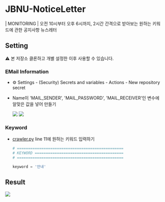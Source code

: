 # JBNU-NoticeLetter
| MONITORING | 오전 10시부터 오후 6시까지, 2시간 간격으로 받아보는 원하는 키워드에 관한 공지사항 뉴스레터

## Setting
⚠️ 본 저장소 클론하고 개별 설정한 이후 사용할 수 있습니다.

### EMail Information
- ⚙︎ Settings - (Security) Secrets and variables - Actions - New repository secret
- Name이 'MAIL_SENDER', 'MAIL_PASSWORD', 'MAIL_RECEIVER'인 변수에 알맞은 값을 넣어 만들기
  
  ![](https://github.com/riverallzero/riverallzero/assets/93754504/afb1d803-9dca-47c9-8a72-e1c1b5ff78ca)
  ![](https://github.com/riverallzero/riverallzero/assets/93754504/313f798d-f87a-41f8-85d7-25c6d4c6695d)

### Keyword 
- [crawler.py](https://github.com/riverallzero/JBNU-NoticeLetter/blob/main/crawler.py) line 11에 원하는 키워드 입력하기

  ```python
  # ================================================
  # KEYWORD ========================================
  # ================================================
  
  keyword = '안내'
  ```

## Result
![](https://github.com/riverallzero/riverallzero/assets/93754504/b0d4ca71-22a0-4d3a-9575-d52cd2d8050f)
